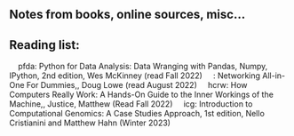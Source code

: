 ## Notes from books, online sources, misc...

## Reading list:
  
  pfda: Python for Data Analysis: Data Wranging with Pandas, Numpy, IPython, 2nd edition, Wes McKinney (read Fall 2022)
  
  : Networking All-in-One For Dummies,, Doug Lowe (read August 2022)
  
  hcrw: How Computers Really Work: A Hands-On Guide to the Inner Workings of the Machine,, Justice, Matthew (Read Fall 2022)
  
  icg: Introduction to Computational Genomics: A Case Studies Approach, 1st edition, Nello Cristianini and Matthew Hahn (Winter 2023)
